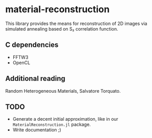 # material-reconstruction

This library provides the means for reconstruction of 2D images via simulated
annealing based on S₂ correlation function.

## C dependencies

* FFTW3
* OpenCL

## Additional reading

Random Heterogeneous Materials, Salvatore Torquato.

## TODO

* Generate a decent initial approximation, like in our `MaterialReconstruction.jl`
package.
* Write documentation ;)
